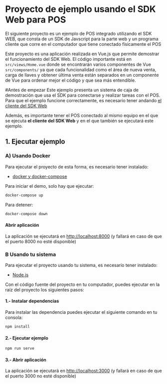 # Proyecto de ejemplo usando el SDK Web para POS
El siguiente proyecto es un ejemplo de POS integrado utilizando el SDK WEB, que consta de un SDK de Javscript para la parte web y un programa cliente que corre en el computador que tiene conectado físicamente el POS

Este proyecto es una aplicación realizada en Vue.js que permite demostrar el funcionamiento del SDK Web. 
El código importante está en `src/views/Home.vue` donde se encontrarán varios componentes de Vue `src/components/` ya que cada funcionalidad como el área de nueva venta, carga de llaves y obtener última venta están separados en un componente de Vue para ordenar mejor el código y que sea más entendible. 

#Antes de empezar
Este ejemplo presenta un sistema de caja de demostración que usa el SDK para conectarse y realizar tareas con el POS. 
Para que el ejemplo funcione correctamente, es necesario tener andando [el cliente del SDK Web](http://github.com/TransbankDevelopers/transbank-pos-sdk-web-client)

Además, es importante tener el POS conectado al mismo equipo en el que se ejecuta **el cliente del SDK Web** y en el que también se ejecutará este ejemplo. 
## 1. Ejecutar ejemplo

### A) Usando Docker
Para ejecutar el proyecto de esta forma, es necesario tener instalado: 
- [docker y docker-compose](https://docs.docker.com/install/)

Para iniciar el demo, solo hay que ejecutar: 
```bash
docker-compose up
```

Para detener:
```bash
docker-compose down
```

#### Abrir aplicación
La aplicación se ejecutará en [http://localhost:8000](http://localhost:8000) (y fallará en caso de que el puerto 8000 no esté disponible)


### B Usando tu sistema
Para ejecutar el proyecto usando tu sistema, es necesario tener instalado: 
- [Node.js](https://nodejs.org/en/)

Con el código fuente del proyecto en tu computador, puedes ejecutar en la raíz del proyecto los siguientes pasos:

#### 1.- Instalar dependencias
Para instalar las dependencia puedes ejecutar el siguiente comando en tu consola:
```bash
npm install
```
#### 2.- Ejecutar ejemplo
```bash 
npm run serve
```

#### 3.- Abrir aplicación
La aplicación se ejecutará en [http://localhost:3000](http://localhost:3000) (y fallará en caso de que el puerto 3000 no esté disponible)
